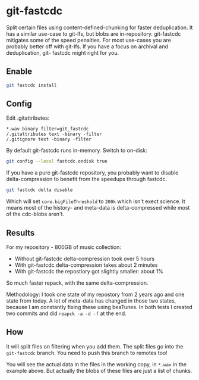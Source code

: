 # git-fastcdc

Split certain files using content-defined-chunking for faster deduplication. It
has a similar use-case to git-lfs, but blobs are in-repository. git-fastcdc
mitigates some of the speed penalties. For most use-cases you are probably
better off with git-lfs. If you have a focus on archival and deduplication, git-
fastcdc might right for you.

## Enable

```bash
git fastcdc install
```

## Config

Edit .gitattributes:

```
*.wav binary filter=git_fastcdc
/.gitattributes text -binary -filter
/.gitignore text -binary -filter
```

By default git-fastcdc runs in-memory. Switch to on-disk:

```bash
git config --local fastcdc.ondisk true
```

If you have a pure git-fastcdc repository, you probably want to disable delta-compression 
to benefit from the speedups through fastcdc.

```bash
git fastcdc delta disable
```

Which will set `core.bigFileThreshold` to `200k` which isn't exect science. It
means most of the history- and meta-data is delta-compressed while most of the
cdc-blobs aren't.

## Results

For my repository - 800GB of music collection:

- Without git-fastcdc delta-compression took over 5 hours
- With git-fastcdc delta-compression takes about 2 minutes
- With git-fastcdc the repostiory got slightly smaller: about 1%

So much faster repack, with the same delta-compression.

Methodology: I took one state of my repostory from 2 years ago and one state
from today. A lot of meta-data has changed in those two states, because I am
constantly fixing these using beaTunes. In both tests I created two commits
and did `reapck -a -d -f` at the end.

## How

It will split files on filtering when you add them. The split files go into
the `git-fastcdc` branch. You need to push this branch to remotes too!

You will see the actual data in the files in the working copy, in `*.wav` in the
example above. But actually the blobs of these files are just a list of chunks.
